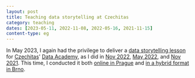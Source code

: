 ```yaml
---
layout: post
title: Teaching data storytelling at Czechitas
category: teaching
dates: [2023-05-11, 2022-11-08, 2022-05-16, 2021-11-15]
content-type: eg
---
```


In May 2023, I again had the privilege to deliver a [data storytelling lesson](https://docs.google.com/presentation/d/1QCSj-eEOje73dXOoO74WXNnqdzBvGlKD78B8qUPpWCI/edit?usp=sharing) for [Czechitas](https://www.czechitas.cz/en)' [Data Academy](https://www.czechitas.cz/kurzy/digitalni-akademie-data), as I did in [Nov 2022](https://youtu.be/m0n4mWlg6bE), [May 2022](https://youtu.be/XbPFNBdAdW0), and [Nov 2021](https://youtu.be/YoCbP-f_fEc). This time, I conducted it both [online in Prague](https://youtu.be/9G56P-Hoxds) and [in a hybrid format in Brno](https://youtu.be/HFTbGvy7W1g).